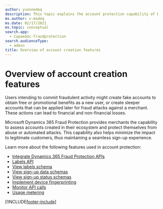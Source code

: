 ```yaml
---
author: yvonnedeq
description: This topic explains the account protection capability of Dynamics 365 Fraud Protection.
ms.author: v-madeq
ms.date: 02/17/2021
ms.topic: conceptual
search.app: 
  - Capaedac-fraudprotection
search.audienceType:
  - admin
title: Overview of account creation features
---
```


# Overview of account creation features


Users intending to commit fraudulent activity might create fake accounts to obtain free or promotional benefits as a new user, or create sleeper accounts that can be applied later for fraud attacks against a merchant. These actions can lead to financial and non-financial losses. 

Microsoft Dynamics 365 Fraud Protection provides merchants the capability to assess accounts created in their ecosystem and protect themselves from abuse or automated attacks. This capability also helps minimize the impact to legitimate customers, thus maintaining a seamless sign-up experience. 

Learn more about the following features used in account protection:

- [Integrate Dynamics 365 Fraud Protection APIs](integrate-real-time-api.md)
- [Labels API](labels-api.md)
- [View labels schema](./overview.md)
- [View sign-up data schemas](./overview.md)
- [View sign-up status schemas](./overview.md)
- [Implement device fingerprinting](device-fingerprinting.md)
- [Monitor API calls](monitoring.md)
- [Usage metering](metering.md)


[!INCLUDE[footer-include](includes/footer-banner.md)]

